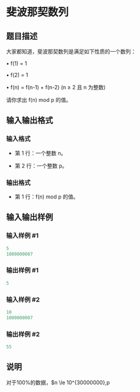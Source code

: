 # 斐波那契数列

## 题目描述

大家都知道，斐波那契数列是满足如下性质的一个数列：

• f(1) = 1

• f(2) = 1

• f(n) = f(n-1) + f(n-2) (n ≥ 2 且 n 为整数)

请你求出 f(n) mod p 的值。

## 输入输出格式

### 输入格式

- 第 1 行：一个整数 n。

- 第 2 行：一个整数 p。

### 输出格式

- 第 1 行：f(n) mod p 的值。

## 输入输出样例

### 输入样例 #1

```cpp
5
1000000007
```


### 输出样例 #1

```cpp
5
```


### 输入样例 #2

```cpp
10
1000000007
```


### 输出样例 #2

```cpp
55
```


## 说明

对于100%的数据，$n \le 10^{30000000},p

